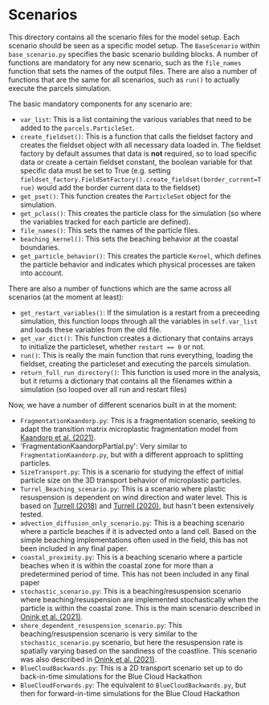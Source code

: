 # Scenarios

This directory contains all the scenario files for the model setup. Each scenario should be seen as a specific model setup. The `BaseScenario` within `base_scenario.py` specifies
the basic scenario building blocks. A number of functions are mandatory for any new scenario, such as the `file_names` function that sets the names of the output files. There are
also a number of functions that are the same for all scenarios, such as `run()` to actually execute the parcels simulation.

The basic mandatory components for any scenario are:
- `var_list`: This is a list containing the various variables that need to be added to the `parcels.ParticleSet`.
- `create_fieldset()`: This is a function that calls the fieldset factory and creates the fieldset object with all necessary data loaded in. The fieldset factory by default assumes
that data is **not** required, so to load specific data or create a certain fieldset constant, the boolean variable for that specific data must be set to True (e.g. 
setting `fieldset_factory.FieldSetFactory().create_fieldset(border_current=True)` would add the border current data to the fieldset)
- `get_pset()`: This function creates the `ParticleSet` object for the simulation.
- `get_pclass()`: This creates the particle class for the simulation (so where the variables tracked for each particle are defined).
- `file_names()`: This sets the names of the particle files.
- `beaching_kernel()`: This sets the beaching behavior at the coastal boundaries.
- `get_particle_behavior()`: This creates the particle `Kernel`, which defines the particle behavior and indicates which physical processes are taken into account.

There are also a number of functions which are the same across all scenarios (at the moment at least):
- `get_restart_variables()`: If the simulation is a restart from a preceeding simulation, this function loops through all the variables in `self.var_list` and loads these variables
from the old file.
- `get_var_dict()`: This function creates a dictionary that contains arrays to initialize the particleset, whether `restart == 0` or not.
- `run()`: This is really the main function that runs everything, loading the fieldset, creating the particleset and executing the parcels simulation. 
- `return_full_run_directory()`: This function is used more in the analysis, but it returns a dictionary that contains all the filenames within a simulation (so looped over all 
run and restart files)


Now, we have a number of different scenarios built in at the moment:
- `FragmentationKaandorp.py`: This is a fragmentation scenario, seeking to adapt the transition matrix microplastic fragmentation model from [Kaandorp et al. (2021)](https://doi.org/10.1088/1748-9326/abe9ea).
- 'FragmentationKaandorpPartial.py': Very similar to `FragmentationKaandorp.py`, but with a different approach to splitting particles.
- `SizeTransport.py`: This is a scenario for studying the effect of initial particle size on the 3D transport behavior of microplastic particles.
- `Turrel_Beaching_scenario.py`: This is a scenario where plastic resuspension is dependent on wind direction and water level. This is based on [Turrell (2018)](https://doi.org/10.1016/j.marpolbul.2018.10.024) and [Turrell (2020)](https://doi.org/10.1016/j.marpolbul.2020.111600), but hasn't been extensively tested.
- `advection_diffusion_only_scenario.py`: This is a beaching scenario where a particle beaches if it is advected onto a land cell. Based on the simple beaching implementations often used in the field, this has not been included in any final paper.
- `coastal_proximity.py`: This is a beaching scenario where a particle beaches when it is within the coastal zone for more than a predetermined period of time. This has not been included in any final paper
- `stochastic_scenario.py`: This is a beaching/resuspension scenario where beaching/resuspension are implemented stochastically when the particle is within the coastal zone. This is the main scenario described in [Onink et al. (2021)](https://doi.org/10.1088/1748-9326/abecbd).
- `shore_dependent_resuspension_scenario.py`: This beaching/resuspension scenario is very similar to the `stochastic_scenario.py` scenario, but here the resuspension rate is spatially varying based on the sandiness of the coastline. This scenario was also described in [Onink et al. (2021)](https://doi.org/10.1088/1748-9326/abecbd).
- `BlueCloudBackwards.py`: This is a 2D transport scenario set up to do back-in-time simulations for the Blue Cloud Hackathon
- `BlueCloudForwards.py`: The equivalent to `BlueCloudBackwards.py`, but then for forward-in-time simulations for the Blue Cloud Hackathon